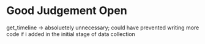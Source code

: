 # Good Judgement Open 

get_timeline -> absoluetely unnecessary; could have prevented writing more code if i added in the initial stage of data collection
